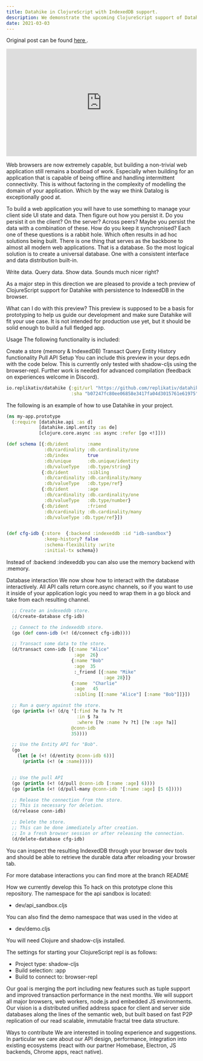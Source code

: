 ```yaml
---
title: Datahike in ClojureScript with IndexedDB support.
description: We demonstrate the upcoming ClojureScript support of Datahike.
date: 2021-03-03
---
```

<link rel="canonical" href="https://lambdaforge.io/2021/03/03/datahike-clojurescript.html" />

<p>Original post can be found <a href="https://lambdaforge.io/2021/03/03/datahike-clojurescript.html"> here </a>.</p>

<div style="position: relative; padding-bottom: 56.25%; height: 0;"><iframe src="https://www.loom.com/embed/e9ad51e5e6f34b06ba535c6f5eff657b?sid=12441379-430c-4df1-92a2-247c6c848086" frameborder="0" webkitallowfullscreen mozallowfullscreen allowfullscreen style="position: absolute; top: 0; left: 0; width: 100%; height: 100%;"></iframe></div>

Web browsers are now extremely capable, but building a non-trivial web application still remains a boatload of work. Especially when building for an application that is capable of being offline and handling intermittent connectivity. This is without factoring in the complexity of modelling the domain of your application. Which by the way we think Datalog is exceptionally good at.

To build a web application you will have to use something to manage your client side UI state and data. Then figure out how you persist it. Do you persist it on the client? On the server? Across peers? Maybe you persist the data with a combination of these. How do you keep it synchronised? Each one of these questions is a rabbit hole. Which often results in ad hoc solutions being built. There is one thing that serves as the backbone to almost all modern web applications. That is a database. So the most logical solution is to create a universal database. One with a consistent interface and data distribution built-in.

Write data. Query data. Show data. Sounds much nicer right?

As a major step in this direction we are pleased to provide a tech preview of ClojureScript support for Datahike with persistence to IndexedDB in the browser.

What can I do with this preview?
This preview is supposed to be a basis for prototyping to help us guide our development and make sure Datahike will fit your use case. It is not intended for production use yet, but it should be solid enough to build a full fledged app.

Usage
The following functionality is included:

Create a store (memory & IndexedDB)
Transact
Query
Entity
History functionality
Pull API
Setup
You can include this preview in your deps.edn with the code below. This is currently only tested with shadow-cljs using the browser-repl. Further work is needed for advanced compilation (feedback on experiences welcome in Discord).
```clojure
io.replikativ/datahike {:git/url "https://github.com/replikativ/datahike.git"
                        :sha "b07247fc80ee06858e3417fa04d3015761e61975"}
```
The following is an example of how to use Datahike in your project.
```clojure
(ns my-app.prototype
  (:require [datahike.api :as d]
            [datahike.impl.entity :as de]
            [clojure.core.async :as async :refer [go <!]]))

(def schema [{:db/ident       :name
              :db/cardinality :db.cardinality/one
              :db/index       true
              :db/unique      :db.unique/identity
              :db/valueType   :db.type/string}
             {:db/ident       :sibling
              :db/cardinality :db.cardinality/many
              :db/valueType   :db.type/ref}
             {:db/ident       :age
              :db/cardinality :db.cardinality/one
              :db/valueType   :db.type/number}
             {:db/ident       :friend
              :db/cardinality :db.cardinality/many
              :db/valueType :db.type/ref}])


(def cfg-idb {:store  {:backend :indexeddb :id "idb-sandbox"}
              :keep-history? false
              :schema-flexibility :write
              :initial-tx schema})
```
Instead of :backend :indexeddb you can also use the memory backend with :memory.

Database interaction
We now show how to interact with the database interactively. All API calls return core.async channels, so if you want to use it inside of your application logic you need to wrap them in a go block and take from each resulting channel.
```clojure
  ;; Create an indexeddb store.
  (d/create-database cfg-idb)

  ;; Connect to the indexeddb store.
  (go (def conn-idb (<! (d/connect cfg-idb))))

  ;; Transact some data to the store.
  (d/transact conn-idb [{:name "Alice"
                         :age  26}
                        {:name "Bob"
                         :age  35
                         :_friend [{:name "Mike"
                                    :age 28}]}
                        {:name  "Charlie"
                         :age   45
                         :sibling [[:name "Alice"] [:name "Bob"]]}])

  ;; Run a query against the store.
  (go (println (<! (d/q '[:find ?e ?a ?v ?t
                          :in $ ?a
                          :where [?e :name ?v ?t] [?e :age ?a]]
                        @conn-idb
                        35))))

  ;; Use the Entity API for "Bob".
  (go
    (let [e (<! (d/entity @conn-idb 6))]
      (println (<! (e :name)))))


  ;; Use the pull API
  (go (println (<! (d/pull @conn-idb [:name :age] 6))))
  (go (println (<! (d/pull-many @conn-idb '[:name :age] [5 6]))))

  ;; Release the connection from the store.
  ;; This is necessary for deletion.
  (d/release conn-idb)

  ;; Delete the store. 
  ;; This can be done immediately after creation.
  ;; In a fresh browser session or after releasing the connection. 
  (d/delete-database cfg-idb) 
```
You can inspect the resulting IndexedDB through your browser dev tools and should be able to retrieve the durable data after reloading your browser tab.

For more database interactions you can find more at the branch README

How we currently develop this
To hack on this prototype clone this repository. The namespace for the api sandbox is located:

- dev/api_sandbox.cljs

You can also find the demo namespace that was used in the video at

- dev/demo.cljs

You will need Clojure and shadow-cljs installed.

The settings for starting your ClojureScript repl is as follows:

- Project type: shadow-cljs
- Build selection: :app
- Build to connect to: browser-repl

Our goal is merging the port including new features such as tuple support and improved transaction performance in the next months. We will support all major browsers, web workers, node.js and embedded JS environments. Our vision is a distributed unified address space for client and server side databases along the lines of the semantic web, but built based on fast P2P replication of our read scalable, immutable fractal tree data structure.

Ways to contribute
We are interested in tooling experience and suggestions. In particular we care about our API design, performance, integration into existing ecosystems (react with our partner Homebase, Electron, JS backends, Chrome apps, react native).